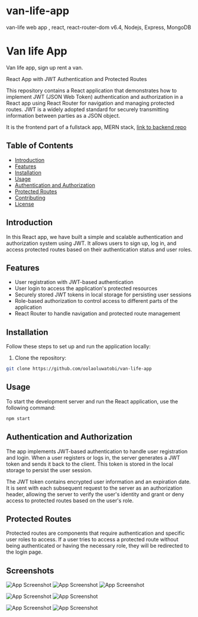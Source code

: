 # van-life-app
van-life web app , react, react-router-dom v6.4, Nodejs, Express, MongoDB



# Van life App

Van life app, sign up rent a van. 

React App with JWT Authentication and Protected Routes

This repository contains a React application that demonstrates how to implement JWT (JSON Web Token) authentication and authorization in a React app using React Router for navigation and managing protected routes. JWT is a widely adopted standard for securely transmitting information between parties as a JSON object.

It is the frontend part of a fullstack app, MERN stack, [link to backend repo](https://github.com/oolaoluwatobi/server-van-life-app-mern)  


## Table of Contents

- [Introduction](#introduction)
- [Features](#features)
- [Installation](#installation)
- [Usage](#usage)
- [Authentication and Authorization](#authentication-and-authorization)
- [Protected Routes](#protected-routes)
- [Contributing](#contributing)
- [License](#license)

## Introduction

In this React app, we have built a simple and scalable authentication and authorization system using JWT. It allows users to sign up, log in, and access protected routes based on their authentication status and user roles.

## Features

- User registration with JWT-based authentication
- User login to access the application's protected resources
- Securely stored JWT tokens in local storage for persisting user sessions
- Role-based authorization to control access to different parts of the application
- React Router to handle navigation and protected route management

## Installation

Follow these steps to set up and run the application locally:

1. Clone the repository:

```bash
git clone https://github.com/oolaoluwatobi/van-life-app
```

## Usage

To start the development server and run the React application, use the following command:

```bash
npm start
```

## Authentication and Authorization

The app implements JWT-based authentication to handle user registration and login. When a user registers or logs in, the server generates a JWT token and sends it back to the client. This token is stored in the local storage to persist the user session.

The JWT token contains encrypted user information and an expiration date. It is sent with each subsequent request to the server as an authorization header, allowing the server to verify the user's identity and grant or deny access to protected routes based on the user's role.


## Protected Routes

Protected routes are components that require authentication and specific user roles to access. If a user tries to access a protected route without being authenticated or having the necessary role, they will be redirected to the login page.
## Screenshots

![App Screenshot](https://github.com/oolaoluwatobi/van-life-app/blob/master/public/Van-life%20app%20home%202023-07-25%20140843.png)
![App Screenshot](https://github.com/oolaoluwatobi/van-life-app/blob/master/public/Vanlife%20app%20error%202023-07-25%20140734.png)
![App Screenshot](https://github.com/oolaoluwatobi/van-life-app/blob/master/public/vanlife%202023-07-25%20140546.png)

![App Screenshot](https://github.com/oolaoluwatobi/van-life-app/blob/master/public/Dashboard%202023-07-26%20205612.png)
![App Screenshot](https://github.com/oolaoluwatobi/van-life-app/blob/master/public/Host%20vans%202023-07-26%20205715.png)

![App Screenshot](https://github.com/oolaoluwatobi/van-life-app/blob/master/public/Dashboard%202023-07-26%20205612.png)
![App Screenshot](https://github.com/oolaoluwatobi/van-life-app/blob/master/public/Host%20vans%202023-07-26%20205715.png)

